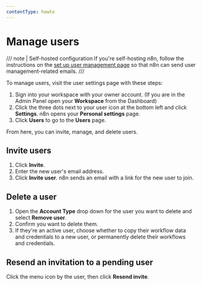 ```yaml
---
contentType: howto
---
```


# Manage users

/// note | Self-hosted configuration
If you're self-hosting n8n, follow the instructions on the [set up user management page](/hosting/configuration/user-management-self-hosted.md) so that n8n can send user management-related emails.
///

To manage users, visit the user settings page with these steps:

1. Sign into your workspace with your owner account. (If you are in the Admin Panel open your **Workspace** from the Dashboard)
1. Click the three dots next to your user icon at the bottom left and click **Settings**. n8n opens your **Personal settings** page.
1. Click **Users** to go to the **Users** page.

From here, you can invite, manage, and delete users.

## Invite users

1. Click **Invite**.
1. Enter the new user's email address.
1. Click **Invite user**. n8n sends an email with a link for the new user to join.

## Delete a user

1. Open the **Account Type** drop down for the user you want to delete and select **Remove user**.
1. Confirm you want to delete them.
1. If they're an active user, choose whether to copy their workflow data and credentials to a new user, or permanently delete their workflows and credentials.

## Resend an invitation to a pending user

Click the menu icon by the user, then click **Resend invite**.
